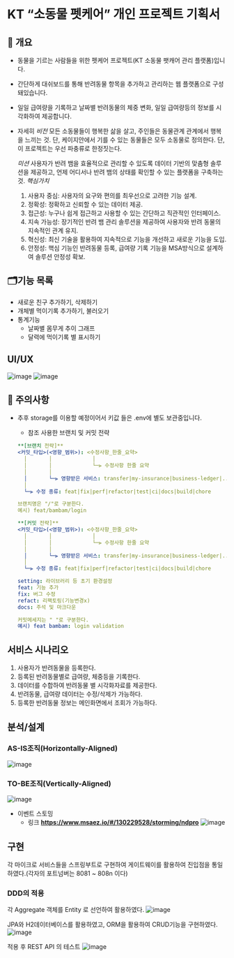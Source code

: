 # KT “소동물 펫케어” 개인 프로젝트 기획서

## 👀 개요

- 동물을 기르는 사람들을 위한 펫케어 프로젝트(KT 소동물 팻캐어 관리 플랫폼)입니다.
- 간단하게 대쉬보드를 통해 반려동물 항목을 추가하고 관리하는 웹 플랫폼으로 구성돼있습니다.
- 일일 급여량을 기록하고 날짜별 반려동물의 체중 변화, 일일 급여량등의 정보를 시각화하여 제공합니다.

- 자세히
  _비전_ 모든 소동물들이 행복한 삶을 살고, 주인들은 동물관계 관계에서 행복을 느끼는 것.
  단, 케이지안에서 기를 수 있는 동물들은 모두 소동물로 정의한다. 단, 이 프로젝트는 우선 파충류로 한정짓는다.

  _미션_ 사용자가 반려 뱀을 효율적으로 관리할 수 있도록 데이터 기반의 맞춤형 솔루션을 제공하고, 언제 어디서나 반려 뱀의 상태를 확인할 수 있는 플랫폼을 구축하는 것.
  _핵심가치_

  1. 사용자 중심: 사용자의 요구와 편의를 최우선으로 고려한 기능 설계.
  2. 정확성: 정확하고 신뢰할 수 있는 데이터 제공.
  3. 접근성: 누구나 쉽게 접근하고 사용할 수 있는 간단하고 직관적인 인터페이스.
  4. 지속 가능성: 장기적인 반려 뱀 관리 솔루션을 제공하여 사용자와 반려 동물의 지속적인 관계 유지.
  5. 혁신성: 최신 기술을 활용하여 지속적으로 기능을 개선하고 새로운 기능을 도입.
  6. 안정성: 핵심 기능인 반려동물 등록, 급여량 기록 기능을 MSA방식으로 설계하여 솔루션 안정성 확보.

## 🗂️기능 목록

- 새로운 친구 추가하기, 삭제하기
- 개체별 먹이기록 추가하기, 불러오기
- 통계기능
  - 날짜별 몸무게 추이 그래프
  - 달력에 먹이기록 별 표시하기
 
## UI/UX

![image](https://github.com/user-attachments/assets/c4fc60ed-70a2-4009-8143-fb5b53157f35)
![image](https://github.com/user-attachments/assets/4d2a3907-fad2-4712-a129-606f6862dcbf)



## 🚨 주의사항

- 추후 storage를 이용할 예정이어서 키값 들은 .env에 별도 보관중입니다.

  - 참조 사용한 브랜치 및 커밋 전략

  ```yaml
  **[브랜치 전략]**
  <커밋_타입>(<영향_범위>): <수정사항_한줄_요약>
    │       │             │
    │       │             └─⫸ 수정사항 한줄 요약
    │       │
    │       └─⫸ 영향받은 서비스: transfer|my-insurance|business-ledger|...
    │
    └─⫸ 수정 종류: feat|fix|perf|refactor|test|ci|docs|build|chore

  브랜치명은 "/"로 구분한다.
  예시) feat/bambam/login

  **[커밋 전략]**
  <커밋_타입>(<영향_범위>): <수정사항_한줄_요약>
    │       │             │
    │       │             └─⫸ 수정사항 한줄 요약
    │       │
    │       └─⫸ 영향받은 서비스: transfer|my-insurance|business-ledger|...
    │
    └─⫸ 수정 종류: feat|fix|perf|refactor|test|ci|docs|build|chore

  setting: 라이브러리 등 초기 환경설정
  feat: 기능 추가
  fix: 버그 수정
  refact: 리팩토링(기능변경x)
  docs: 주석 및 마크다운

  커밋메세지는 " "로 구분한다.
  예시) feat bambam: login validation
  ```
## 서비스 시나리오

  1. 사용자가 반려동물을 등록한다.
  2. 등록된 반려동물별로 급여량, 체중등을 기록한다.
  3. 데이터를 수합하여 반려동물 별 시각화자료를 제공한다.
  4. 반려동물, 급여량 데이터는 수정/삭제가 가능하다.
  5. 등록한 반려동물 정보는 메인화면에서 조회가 가능하다.
     
## 분석/설계
### AS-IS조직(Horizontally-Aligned)
![image](https://github.com/user-attachments/assets/42987a4f-dd7e-4f69-86e7-71db9ca8513e)
### TO-BE조직(Vertically-Aligned)
![image](https://github.com/user-attachments/assets/03d85da0-9212-42ef-afae-141fe3756b54)

- 이벤트 스토밍
  - 링크
  **https://www.msaez.io/#/130229528/storming/ndpro**
  ![image](https://github.com/user-attachments/assets/e39a9a9c-09b4-49f6-b4ca-a6b7b7145c54)

## 구현
각 마이크로 서비스들을 스프링부트로 구현하여 게이트웨이를 활용하여 진입점을 통일하였다.(각자의 포트넘버는 8081 ~ 808n 이다)
###  DDD의 적용
각 Aggregate 객체를 Entity 로 선언하여 활용하였다.
![image](https://github.com/user-attachments/assets/6bff564a-5de3-4326-a73f-c7b6b2acba40)

JPA와 H2데이터베이스를 활용하였고, ORM을 활용하여 CRUD기능을 구현하였다.
![image](https://github.com/user-attachments/assets/a5188299-4214-4f2c-915f-63026c8a7480)

적용 후 REST API 의 테스트
![image](https://github.com/user-attachments/assets/564e7af5-7e6a-49fb-bb4b-377a87dcd5ee)


